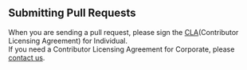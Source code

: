 ## Submitting Pull Requests

When you are sending a pull request, please sign the [CLA](https://cla-assistant.io/kakao/FunctionChat-Bench)(Contributor Licensing Agreement) for Individual.  
If you need a Contributor Licensing Agreement for Corporate, please [contact us](mailto:oss@kakaocorp.com).
